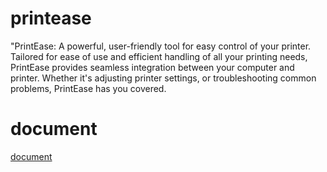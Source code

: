 # printease
"PrintEase: A powerful, user-friendly tool for easy control of your printer. Tailored for ease of use and efficient handling of all your printing needs, PrintEase provides seamless integration between your computer and printer. Whether it's adjusting printer settings, or troubleshooting common problems, PrintEase has you covered.

# document

[document](docs/modules.md)
